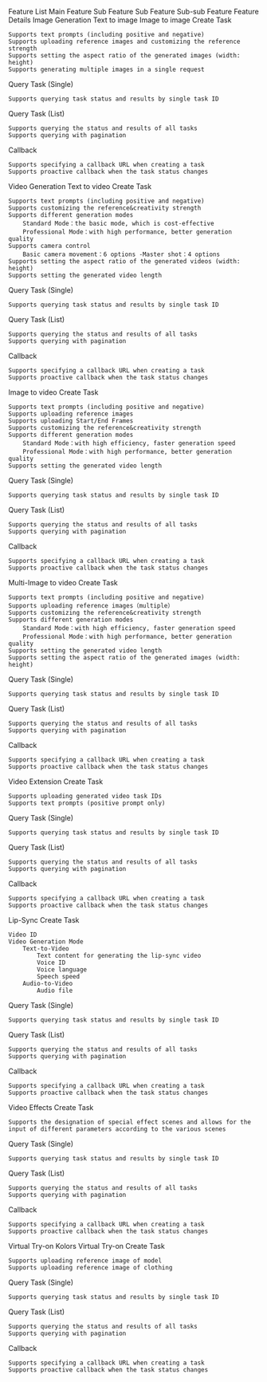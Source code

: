 Feature List
Main Feature	Sub Feature	Sub Feature Sub-sub Feature	Feature Details
Image Generation	Text to image
Image to image	Create Task	

    Supports text prompts (including positive and negative)
    Supports uploading reference images and customizing the reference strength
    Supports setting the aspect ratio of the generated images (width: height)
    Supports generating multiple images in a single request

Query Task (Single)	

    Supports querying task status and results by single task ID

Query Task (List)	

    Supports querying the status and results of all tasks
    Supports querying with pagination

Callback	

    Supports specifying a callback URL when creating a task
    Supports proactive callback when the task status changes

Video Generation	Text to video	Create Task	

    Supports text prompts (including positive and negative)
    Supports customizing the reference&creativity strength
    Supports different generation modes
        Standard Mode：the basic mode, which is cost-effective
        Professional Mode：with high performance, better generation quality
    Supports camera control
        Basic camera movement：6 options -Master shot：4 options
    Supports setting the aspect ratio of the generated videos (width: height)
    Supports setting the generated video length

Query Task (Single)	

    Supports querying task status and results by single task ID

Query Task (List)	

    Supports querying the status and results of all tasks
    Supports querying with pagination

Callback	

    Supports specifying a callback URL when creating a task
    Supports proactive callback when the task status changes

Image to video	Create Task	

    Supports text prompts (including positive and negative)
    Supports uploading reference images
    Supports uploading Start/End Frames
    Supports customizing the reference&creativity strength
    Supports different generation modes
        Standard Mode：with high efficiency, faster generation speed
        Professional Mode：with high performance, better generation quality
    Supports setting the generated video length

Query Task (Single)	

    Supports querying task status and results by single task ID

Query Task (List)	

    Supports querying the status and results of all tasks
    Supports querying with pagination

Callback	

    Supports specifying a callback URL when creating a task
    Supports proactive callback when the task status changes

Multi-Image to video	Create Task	

    Supports text prompts (including positive and negative)
    Supports uploading reference images（multiple）
    Supports customizing the reference&creativity strength
    Supports different generation modes
        Standard Mode：with high efficiency, faster generation speed
        Professional Mode：with high performance, better generation quality
    Supports setting the generated video length
    Supports setting the aspect ratio of the generated images (width: height)

Query Task (Single)	

    Supports querying task status and results by single task ID

Query Task (List)	

    Supports querying the status and results of all tasks
    Supports querying with pagination

Callback	

    Supports specifying a callback URL when creating a task
    Supports proactive callback when the task status changes

Video Extension	Create Task	

    Supports uploading generated video task IDs
    Supports text prompts (positive prompt only)

Query Task (Single)	

    Supports querying task status and results by single task ID

Query Task (List)	

    Supports querying the status and results of all tasks
    Supports querying with pagination

Callback	

    Supports specifying a callback URL when creating a task
    Supports proactive callback when the task status changes

Lip-Sync	Create Task	

    Video ID
    Video Generation Mode
        Text-to-Video
            Text content for generating the lip-sync video
            Voice ID
            Voice language
            Speech speed
        Audio-to-Video
            Audio file

Query Task (Single)	

    Supports querying task status and results by single task ID

Query Task (List)	

    Supports querying the status and results of all tasks
    Supports querying with pagination

Callback	

    Supports specifying a callback URL when creating a task
    Supports proactive callback when the task status changes

Video Effects	Create Task	

    Supports the designation of special effect scenes and allows for the input of different parameters according to the various scenes

Query Task (Single)	

    Supports querying task status and results by single task ID

Query Task (List)	

    Supports querying the status and results of all tasks
    Supports querying with pagination

Callback	

    Supports specifying a callback URL when creating a task
    Supports proactive callback when the task status changes

Virtual Try-on	Kolors Virtual Try-on	Create Task	

    Supports uploading reference image of model
    Supports uploading reference image of clothing

Query Task (Single)	

    Supports querying task status and results by single task ID

Query Task (List)	

    Supports querying the status and results of all tasks
    Supports querying with pagination

Callback	

    Supports specifying a callback URL when creating a task
    Supports proactive callback when the task status changes